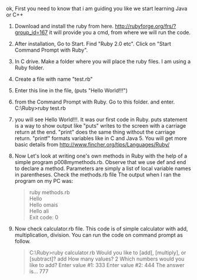 ok, First you need to know that i am guiding you like we start learning Java or C++

1. Download and install the ruby from here. http://rubyforge.org/frs/?group_id=167
it will provide you a cmd, from where we will run the code.

2. After installation, Go to Start. Find "Ruby 2.0 etc". Click on "Start Command Prompt with Ruby". 

3. In C drive. Make a folder where you will place the ruby files. I am using a Ruby folder.

4. Create a file with name "test.rb"

5. Enter this line in the file, (puts "Hello World!!!")

6. from the Command Prompt with Ruby. Go to this folder. and enter. C:\Ruby>ruby test.rb

7. you will see Hello World!!!. It was our first code in Ruby.
   puts statement is a way to show output like
   "puts" writes to the screen with a carriage return at the end. 
   "print" does the same thing without the carriage return. 
   "printf" formats variables like in C and Java 5.
   You will get more basic details from http://www.fincher.org/tips/Languages/Ruby/

8. Now Let's look at writing one's own methods in Ruby with the help of a simple program p008mymethods.rb. Observe that we    use def and end to declare a method. Parameters are simply a list of local variable names in parentheses.
   Check the methods.rb file
   The output when I ran the program on my PC was:
   >ruby methods.rb  
   Hello  
   Hello omais  
   Hello ali  
   >Exit code: 0 

9. Now check calculator.rb file. This code is of simple calculator with add, multiplication, division. You can run the       code on command prompt as follow.
   >C:\Ruby>ruby calculator.rb
   Would you like to [add], [multiply], or [subtract]?
   add
   How many values?
   2
   Which numbers would you like to add?
   Enter value #1: 333
   Enter value #2: 444
   >The answer is... 777
